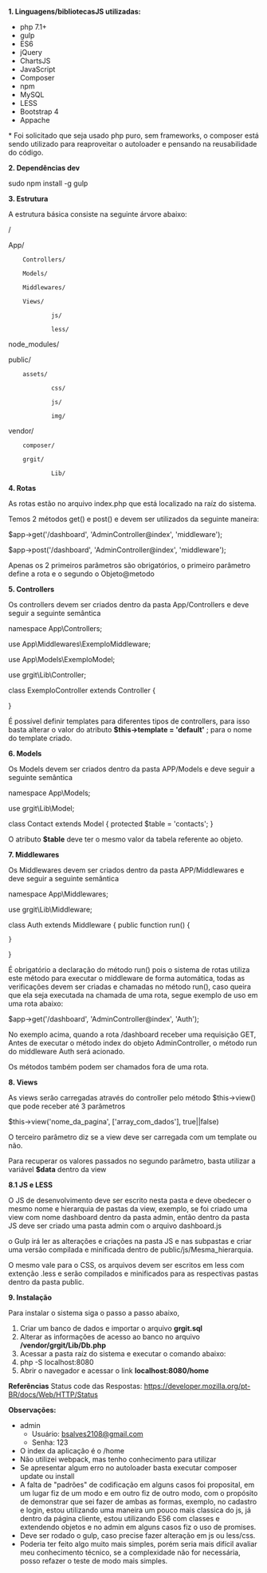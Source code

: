 **1. Linguagens/bibliotecasJS utilizadas:**

- php 7.1+
- gulp
- ES6
- jQuery
- ChartsJS
- JavaScript
- Composer
- npm
- MySQL
- LESS
- Bootstrap 4
- Appache

\* Foi solicitado que seja usado php puro, sem frameworks, o composer está sendo utilizado  para reaproveitar o autoloader e pensando na reusabilidade do código.


**2. Dependências dev**

sudo npm install -g gulp


**3. Estrutura**

A estrutura básica consiste na seguinte árvore abaixo:

/

App/

        Controllers/

        Models/

        Middlewares/

        Views/

                js/

                less/

node\_modules/

public/

        assets/

                css/

                js/

                img/

vendor/

        composer/

        grgit/

                Lib/


**4. Rotas**

As rotas estão no arquivo index.php que está localizado na raíz do sistema.

Temos 2 métodos get() e post() e devem ser utilizados da seguinte maneira:

$app->get('/dashboard', 'AdminController@index', 'middleware');

$app->post('/dashboard', 'AdminController@index', 'middleware');

Apenas os 2 primeiros parâmetros são obrigatórios, o primeiro parâmetro define a rota e o segundo o Objeto@metodo


**5. Controllers**

Os controllers devem ser criados dentro da pasta App/Controllers e deve seguir a seguinte semântica

namespace App\Controllers;

use App\Middlewares\ExemploMiddleware;

use App\Models\ExemploModel;

use grgit\Lib\Controller;

class ExemploController extends Controller
{

}

É possível definir templates para diferentes tipos de controllers, para isso basta alterar o valor do atributo **$this->template = 'default'** ; para o nome do template criado.


**6. Models**

Os Models devem ser criados dentro da pasta APP/Models e deve seguir a seguinte semântica

namespace App\Models;

use grgit\Lib\Model;

class Contact extends Model
{
    protected $table = 'contacts';
}

O atributo **$table** deve ter o mesmo valor da tabela referente ao objeto.


**7. Middlewares**

Os Middlewares devem ser criados dentro da pasta APP/Middlewares e deve seguir a seguinte semântica

namespace App\Middlewares;

use grgit\Lib\Middleware;

class Auth extends Middleware
{
    public function run()
    {
    
    }
}

É obrigatório a declaração do método run() pois o sistema de rotas utiliza este método para executar o middleware de forma automática, todas as verificações devem ser criadas e chamadas no método run(), caso queira que ela seja executada na chamada de uma rota, segue exemplo de uso em uma rota abaixo:

$app->get('/dashboard', 'AdminController@index', 'Auth');

No exemplo acima, quando a rota /dashboard receber uma requisição GET, Antes de executar o método index do objeto AdminController, o método run do middleware Auth será acionado.

Os métodos também podem ser chamados fora de uma rota.


**8. Views**

As views serão carregadas através do controller pelo método $this→view() que pode receber até 3 parâmetros

$this->view('nome_da_pagina', ['array_com_dados'], true||false)

O terceiro parâmetro diz se a view deve ser carregada  com um template ou não.

Para recuperar os valores passados no segundo parâmetro, basta utilizar a variável **$data** dentro da view


**8.1 JS e LESS**

O JS de desenvolvimento deve ser escrito nesta pasta e deve obedecer o mesmo nome e hierarquia de pastas da view, exemplo, se foi criado uma view com nome dashboard dentro da pasta admin, então dentro da pasta JS deve ser criado uma pasta admin com o arquivo dashboard.js

o Gulp irá ler as alterações e criações na pasta JS e nas subpastas e criar uma versão compilada e minificada dentro de public/js/Mesma\_hierarquia.

O mesmo vale para o CSS, os arquivos devem ser escritos em less com extenção .less e serão compilados e minificados para as respectivas pastas dentro da pasta public.


**9. Instalação**

Para instalar o sistema siga o passo a passo abaixo,

1. Criar um  banco de dados e importar o arquivo **grgit.sql**
2. Alterar as informações de acesso ao banco no arquivo **/vendor/grgit/Lib/Db.php**
3. Acessar a pasta raíz do sistema e executar o comando abaixo:
4. php -S localhost:8080
5. Abrir o navegador e acessar o link **localhost:8080/home**

**Referências**
Status code das Respostas:
https://developer.mozilla.org/pt-BR/docs/Web/HTTP/Status

**Observações:**

- admin
    - Usuário: bsalves2108@gmail.com
    - Senha: 123
- O index da aplicação é o /home
- Não utilizei webpack, mas tenho conhecimento para utilizar
- Se apresentar algum erro no autoloader basta executar composer update ou install
- A falta de &quot;padrões&quot; de codificação em alguns casos foi proposital, em um lugar fiz de um modo e em outro fiz de outro modo, com o propósito de demonstrar que sei fazer de ambas as formas, exemplo, no cadastro e login, estou utilizando uma maneira um pouco mais classica do js, já dentro da página cliente, estou utilizando ES6 com classes e extendendo objetos e no admin em alguns casos fiz o uso de promises.
- Deve ser rodado o gulp, caso precise fazer alteração em js ou less/css.
- Poderia ter feito algo muito mais simples, porém seria mais difícil avaliar meu conhecimento técnico, se a complexidade não for necessária, posso refazer o teste de modo mais simples.
